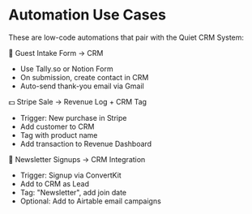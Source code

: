 # Automation Use Cases

These are low-code automations that pair with the Quiet CRM System:

🔁 Guest Intake Form → CRM
- Use Tally.so or Notion Form
- On submission, create contact in CRM
- Auto-send thank-you email via Gmail

💵 Stripe Sale → Revenue Log + CRM Tag
- Trigger: New purchase in Stripe
- Add customer to CRM
- Tag with product name
- Add transaction to Revenue Dashboard

📧 Newsletter Signups → CRM Integration
- Trigger: Signup via ConvertKit
- Add to CRM as Lead
- Tag: \"Newsletter\", add join date
- Optional: Add to Airtable email campaigns
